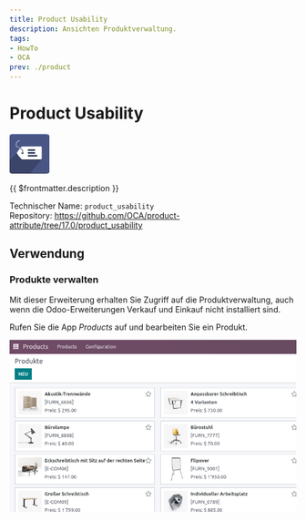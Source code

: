 ```yaml
---
title: Product Usability
description: Ansichten Produktverwaltung.
tags:
- HowTo
- OCA
prev: ./product
---
```

# Product Usability
![](attachments/icons_odoo_product_usability.png)

{{ $frontmatter.description }}

Technischer Name: `product_usability`\
Repository: <https://github.com/OCA/product-attribute/tree/17.0/product_usability>

## Verwendung

### Produkte verwalten

Mit dieser Erweiterung erhalten Sie Zugriff auf die Produktverwaltung, auch wenn die Odoo-Erweiterungen Verkauf und Einkauf nicht installiert sind.

Rufen Sie die App *Products* auf und bearbeiten Sie ein Produkt.

![](attachments/Product%20Usability.png)